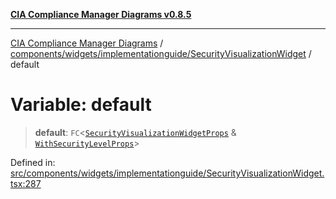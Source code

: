[**CIA Compliance Manager Diagrams v0.8.5**](../../../../../README.md)

***

[CIA Compliance Manager Diagrams](../../../../../modules.md) / [components/widgets/implementationguide/SecurityVisualizationWidget](../README.md) / default

# Variable: default

> **default**: `FC`\<[`SecurityVisualizationWidgetProps`](../interfaces/SecurityVisualizationWidgetProps.md) & [`WithSecurityLevelProps`](../../../../../hoc/withSecurityLevelState/interfaces/WithSecurityLevelProps.md)\>

Defined in: [src/components/widgets/implementationguide/SecurityVisualizationWidget.tsx:287](https://github.com/Hack23/cia-compliance-manager/blob/3ae0301247f765ba03c8c0fe645db4718bb8af76/src/components/widgets/implementationguide/SecurityVisualizationWidget.tsx#L287)
